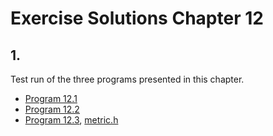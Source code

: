 # Exercise Solutions Chapter 12 #
## 1. ##
Test run of the three programs presented in this chapter.  
 - [Program 12.1](Exercise_01/Program_12_01/program_12_01.c)  
 - [Program 12.2](Exercise_01/Program_12_02/program_12_02.c)  
 - [Program 12.3](Exercise_01/Program_12_03/program_12_03.c), [metric.h](Exercise_01/Program_12_03/metrics.h)  
